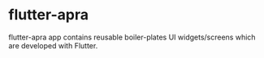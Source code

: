 # flutter-apra
flutter-apra app contains reusable boiler-plates UI widgets/screens which are developed with Flutter. 
